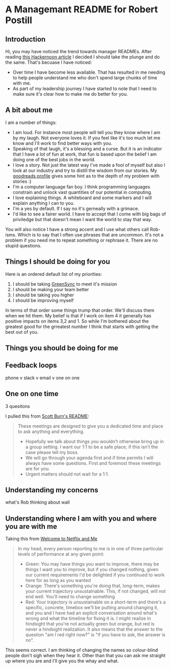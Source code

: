 # A Managemant README for Robert Postill
## Introduction
Hi, you may have noticed the trend towards manager READMEs.  After reading [this Hackernoon article](https://hackernoon.com/12-manager-readmes-from-silicon-valleys-top-tech-companies-26588a660afe) I decided I should take the plunge and do the same.  That's becuase I have noticed:
* Over time I have become less available.  That has resulted in me needing to help people understand me who don't spend large chunks of time with me.
* As part of my leadership journey I have started to note that I need to make sure it's clear how to make me do better for you.

## A bit about me
I am a number of things:
* I am loud.  For instance most people will tell you they know where I am by my laugh.  Not everyone loves it.  If you feel like it's too much let me know and I'll work to find better ways with you.
* Speaking of that laugh, it's a blessing and a curse.  But it is an indicator that I have a lot of fun at work, that fun is based upon the belief I am doing one of the best jobs in the world.
* I love a story.  Not just the latest way I've made a fool of myself but also I look at our industry and try to distill the wisdom from our stories.  My [goodreads profile](https://www.goodreads.com/user/show/1453968-robert-postill) gives some hint as to the depth of my problem with stories :)
* I'm a computer language fan boy. I think programming languages constrain and unlock vast quantities of our potential in computing.
* I love explaining things.  A whiteboard and some markers and I will explain anything I can to you.
* I'm a yes by default.  If I say no it's gerneally with a grimace.
* I'd like to see a fairer world.  I have to accept that I come with big bags of priviledge but that doesn't mean I want the world to stay that way.

You will also notice I have a strong accent and I use what others call Rob-isms.  Which is to say that I often use phrases that are uncommon.  It's not a problem if you need me to repeat something or rephrase it.  There are no stupid questions.

## Things I should be doing for you
Here is an ordered default list of my priorities:
1. I should be taking [GreenSync](https://greensync.com) to meet it's mission
2. I should be making your team better
3. I should be taking you higher
4. I should be improving myself

In terms of that order some things trump that order.  We'll discuss them when we hit them.  My belief is that if I work on item 4 it generally has positive impacts on items 3,2 and 1.  So while I'm bothered about the greatest good for the grreatest number I think that starts with getting the best out of you.

## Things you should be doing for me

## Feedback loops
phone v slack v email v one on one

## One on one time
3 quesitons

I pulled this from [Scott Burn's README](https://docs.google.com/presentation/d/1PE2OmkVykdZYF2QzmJ-ZUHqBAxnnsbnMsd19z3qLWNI/edit#slide=id.g326aa7ae8d_0_203):
> These meetings are designed to give you a dedicated time and place to ask anything and everything.
> * Hopefully we talk about things you wouldn’t otherwise bring up in a group setting. I want our 1:1 to be a safe place; if this isn’t the case please tell my boss.
> * We will go through your agenda first and if time permits I will always have some questions. First and foremost these meetings are for you.
> * Urgent matters should not wait for a 1:1.


## Understanding my concerns
what's Rob thinking about wall


## Understanding where I am with you and where you are with me
Taking this from [Welcome to Netflix and Me](https://docs.google.com/presentation/d/1TPSwdqDqVfWG9anfiOjGUjk0k6zQDij5xPvatPg7NFE/edit#slide=id.g3086af6854_0_173)

> In my head, every person reporting to me is in one of three particular levels of performance at any given point:
> * Green: You may have things you want to improve, there may be things I want you to improve, but if you changed nothing, given our current requirements I'd be delighted if you continued to work here for as long as you wanted
> * Orange: There's something you're doing that, long-term, makes your current trajectory unsustainable.  This, if not changed, will not end well.  You'll need to change something
> * Red: Your trajectory is unsustainable on a short-term and there's a specific, concrete, timebox we'll be putting around changing it, and you and I have had an explicit conversation around what's wrong and what the timeline for fixing it is.
> I might realize in hindsight that you're not actually green but orange, but red is never a hindsight realization.  It also means that the answer to the question "am I red right now?" is "if you have to ask, the answer is no".

This seems correct.  I am thinking of changing the names so colour-blind people don't sigh when they hear it.  Other than that you can ask me straight up where you are and I'll give you the whay and what.
